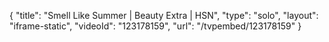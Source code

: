 {
    "title": "Smell Like Summer | Beauty Extra | HSN",
    "type": "solo",
    "layout": "iframe-static",
    "videoId": "123178159",
    "url": "\/tvpembed\/123178159"
}